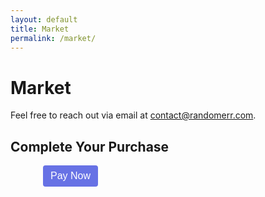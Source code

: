 ```yaml
---
layout: default
title: Market
permalink: /market/
---
```


# Market

Feel free to reach out via email at [contact@randomerr.com](mailto:contact@randomerr.com).


<style>
  /* Step 6: CSS for better UI */
  .StripeElement {
    box-sizing: border-box;
    height: 40px;
    padding: 10px 12px;
    border: 1px solid #ccd0d2;
    border-radius: 4px;
    background-color: white;
    box-shadow: 0 1px 3px 0 #e6ebf1;
    transition: box-shadow 150ms ease;
  }

  .StripeElement--focus {
    box-shadow: 0 1px 3px 0 #cfd7df;
  }

  .StripeElement--invalid {
    border-color: #fa755a;
  }

  .StripeElement--webkit-autofill {
    background-color: #fefde5 !important;
  }

  #card-errors {
    color: #fa755a;
    margin-top: 12px;
  }

  #payment-form {
    max-width: 400px;
    margin: 0 auto;
  }

  button {
    background-color: #6772e5;
    color: white;
    padding: 8px 12px;
    border: none;
    border-radius: 4px;
    cursor: pointer;
    font-size: 16px;
  }

  button:disabled {
    background-color: #bbb;
    cursor: not-allowed;
  }

</style>


<body>
  <h2>Complete Your Purchase</h2>
  <form id="payment-form">
    <div id="card-element">
      <!-- Stripe's Card Element will be inserted here -->
    </div>
    <div id="card-errors" role="alert"></div>
    <button id="submit-button">Pay Now</button>
  </form>

  <!-- Step 2: Stripe.js Library -->
  <script src="https://js.stripe.com/v3/"></script>

  <!-- Step 5: JavaScript to Handle Payment -->
  <script>
    // Initialize Stripe with your public key
    const stripe = Stripe('pk_test_51PulULDDaepf7cjiBCJQ4wxoptuvOfsdiJY6tvKxW3uXZsMUome7vfsIORlSEZiaG4q20ZLSqEMiBIuHi7Fsy9dP00nytmrtYb'); // Replace with your Stripe public key

    // Create an instance of Elements
    const elements = stripe.elements();

    // Create an instance of the card Element
    const card = elements.create('card', {
      hidePostalCode: true, // You can hide the postal code field if not needed
      style: {
        base: {
          fontSize: '16px',
          color: '#32325d',
          '::placeholder': {
            color: '#aab7c4',
          },
        },
        invalid: {
          color: '#fa755a',
          iconColor: '#fa755a',
        },
      },
    });

    // Add an instance of the card Element into the `card-element` div
    card.mount('#card-element');

    // Handle real-time validation errors from the card Element
    card.on('change', function(event) {
      const displayError = document.getElementById('card-errors');
      if (event.error) {
        displayError.textContent = event.error.message;
      } else {
        displayError.textContent = '';
      }
    });

    // Handle form submission
    const form = document.getElementById('payment-form');
    form.addEventListener('submit', async (event) => {
      event.preventDefault();

      const {
        token,
        error
      } = await stripe.createToken(card);

      if (error) {
        // Inform the user if there was an error
        const errorElement = document.getElementById('card-errors');
        errorElement.textContent = error.message;
      } else {
        // Send the token to your server
        stripeTokenHandler(token);
      }
    });

    // Submit the token to your server
    function stripeTokenHandler(token) {
      // Insert the token ID into the form so it gets submitted to the server
      const hiddenInput = document.createElement('input');
      hiddenInput.setAttribute('type', 'hidden');
      hiddenInput.setAttribute('name', 'stripeToken');
      hiddenInput.setAttribute('value', token.id);
      form.appendChild(hiddenInput);

      // Submit the form
      form.submit();
    }

  </script>
